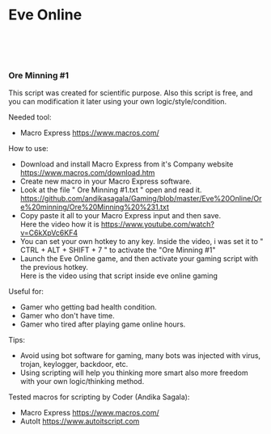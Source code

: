 <h1>Eve Online</h1>
<br><br><br>

<h3>Ore Minning #1</h3>

This script was created for scientific purpose. Also this script is free, and you can modification it later using your own logic/style/condition.

Needed tool:
- Macro Express https://www.macros.com/

How to use:
- Download and install Macro Express from it's Company website https://www.macros.com/download.htm
- Create new macro in your Macro Express software.
- Look at the file " Ore Minning #1.txt " open and read it.  https://github.com/andikasagala/Gaming/blob/master/Eve%20Online/Ore%20minning/Ore%20Minning%20%231.txt
- Copy paste it all to your Macro Express input and then save.<br>
Here the video how it is https://www.youtube.com/watch?v=C6kXpVc6KF4
- You can set your own hotkey to any key. Inside the video, i was set it to " CTRL + ALT + SHIFT + 7 " to activate the "Ore Minning #1"
- Launch the Eve Online game, and then activate your gaming script with the previous hotkey.<br>
Here is the video using that script inside eve online gaming 




Useful for:
- Gamer who getting bad health condition.
- Gamer who don't have time.
- Gamer who tired after playing game online hours.

Tips:
- Avoid using bot software for gaming, many bots was injected with virus, trojan, keylogger, backdoor, etc.
- Using scripting will help you thinking more smart also more freedom with your own logic/thinking method.

Tested macros for scripting by Coder (Andika Sagala):
- Macro Express https://www.macros.com/
- AutoIt https://www.autoitscript.com
